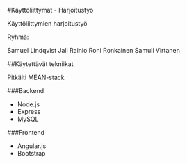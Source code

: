 #Käyttöliittymät - Harjoitustyö

Käyttöliittymien harjoitustyö

Ryhmä:

Samuel Lindqvist
Jali Rainio
Roni Ronkainen
Samuli Virtanen

##Käytettävät tekniikat

Pitkälti MEAN-stack

###Backend

- Node.js
- Express
- MySQL

###Frontend

- Angular.js
- Bootstrap
